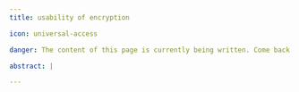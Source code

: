 ```yaml
---
title: usability of encryption

icon: universal-access

danger: The content of this page is currently being written. Come back very soon!

abstract: |

---
```

